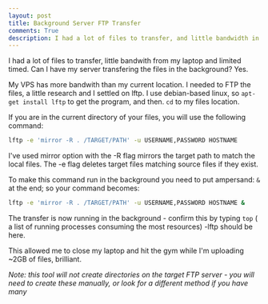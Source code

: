 ```yaml
---
layout: post
title: Background Server FTP Transfer
comments: True
description: I had a lot of files to transfer, and little bandwidth in my current location
---
```


I had a lot of files to transfer, little bandwith from my laptop and limited timed. Can I have my server transfering the files in the background? Yes.


My VPS has more bandwith than my current location. I needed to FTP the files, a little research and I settled on lftp. I use debian-based linux, so `apt-get install lftp` to get the program, and then.
```cd``` to my files location.

If you are in the current directory of your files, you will use the following command:


``` bash
lftp -e 'mirror -R . /TARGET/PATH' -u USERNAME,PASSWORD HOSTNAME
```

I've used mirror option with the -R flag mirrors the target path to match the local files. The -e flag deletes target files matching source files if they exist.

To make this command run in the background you need to put ampersand: ```&``` at the end; so your command becomes:
``` bash
lftp -e 'mirror -R . /TARGET/PATH' -u USERNAME,PASSWORD HOSTNAME &
```

The transfer is now running in the background - confirm this by typing ```top``` ( a list of running processes consuming the most resources) -lftp should be here.

This allowed me to close my laptop and hit the gym while I'm uploading ~2GB of files, brilliant.


*Note: this tool will not create directories on the target FTP server - you will need to create these manually, or look for a different method if you have many*
